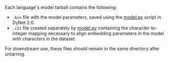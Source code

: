 Each language's model tarball contains the following:

- `.bin` file with the model parameters, saved using the [model.py](../model.py) script in DyNet 2.0.
- `.c2i` file created separately by [model.py](../model.py) containing the character-to-integer mapping necessary to align embedding parameters in the model with characters in the dataset.

For downstream use, these files should remain in the same directory after untarring.
